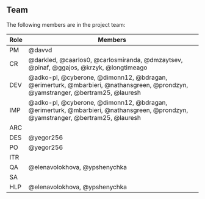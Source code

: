 ## Team

The following members are in the project team:

Role | Members
---|---
PM | @davvd
CR | @darkled, @caarlos0, @carlosmiranda, @dmzaytsev, @pinaf, @ggajos, @krzyk, @longtimeago
DEV | @adko-pl, @cyberone, @dimonn12, @bdragan, @erimerturk, @mbarbieri, @nathansgreen, @prondzyn, @yamstranger, @bertram25, @lauresh
IMP | @adko-pl, @cyberone, @dimonn12, @bdragan, @erimerturk, @mbarbieri, @nathansgreen, @prondzyn, @yamstranger, @bertram25, @lauresh
ARC | 
DES | @yegor256
PO | @yegor256
ITR | 
QA | @elenavolokhova, @ypshenychka
SA | 
HLP | @elenavolokhova, @ypshenychka
